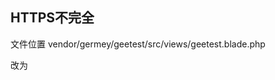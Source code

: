 ## HTTPS不完全
文件位置  vendor/germey/geetest/src/views/geetest.blade.php

<script src="http://cdn.bootcss.com/jquery/2.1.0/jquery.min.js"></script>

改为

<script src="https://cdn.bootcss.com/jquery/2.1.0/jquery.min.js"></script>
